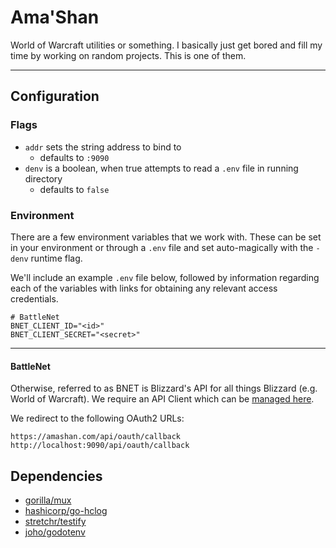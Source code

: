 # Ama'Shan

World of Warcraft utilities or something. I basically just get bored and fill my time by working on random projects. 
This is one of them.

---

## Configuration

### Flags

- `addr` sets the string address to bind to
  - defaults to `:9090`
- `denv` is a boolean, when true attempts to read a `.env` file in running directory
  - defaults to `false`

### Environment

There are a few environment variables that we work with. These can be set in your environment or through a `.env` file 
and set auto-magically with the `-denv` runtime flag.

We'll include an example `.env` file below, followed by information regarding each of the variables with links for 
obtaining any relevant access credentials.

```shell
# BattleNet
BNET_CLIENT_ID="<id>"
BNET_CLIENT_SECRET="<secret>"
```

---

#### BattleNet

Otherwise, referred to as BNET is Blizzard's API for all things Blizzard (e.g. World of Warcraft). We require an API
Client which can be [managed here](https://develop.battle.net/access/clients).

We redirect to the following OAuth2 URLs:

```text
https://amashan.com/api/oauth/callback
http://localhost:9090/api/oauth/callback
```

## Dependencies

- [gorilla/mux](https://github.com/gorilla/mux)
- [hashicorp/go-hclog](https://github.com/hashicorp/go-hclog)
- [stretchr/testify](https://github.com/stretchr/testify)
- [joho/godotenv](https://github.com/joho/godotenv)